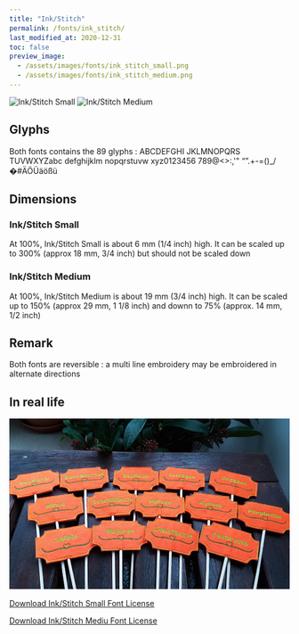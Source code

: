 ```yaml
---
title: "Ink/Stitch"
permalink: /fonts/ink_stitch/
last_modified_at: 2020-12-31
toc: false
preview_image:
  - /assets/images/fonts/ink_stitch_small.png
  - /assets/images/fonts/ink_stitch_medium.png
---
```

![Ink/Stitch Small](/assets/images/fonts/ink_stitch_small.png)
![Ink/Stitch Medium](/assets/images/fonts/ink_stitch_medium.png)


## Glyphs

Both fonts  contains  the 89 glyphs :
ABCDEFGHI
JKLMNOPQRS
TUVWXYZabc
defghijklm
nopqrstuvw
xyz0123456
789@<>:,'"
“”.+-=()_/
�#ÄÖÜäößü

## Dimensions

### Ink/Stitch Small
At 100%, Ink/Stitch Small is about  6 mm (1/4 inch) high.
It can be scaled up to 300%  (approx 18 mm, 3/4 inch) but should not be scaled down
### Ink/Stitch Medium
At 100%, Ink/Stitch Medium is about  19 mm (3/4 inch) high.
It can be scaled up to 150%  (approx 29 mm, 1 1/8 inch) and downn to 75% (approx. 14 mm, 1/2 inch)

## Remark

Both fonts are reversible : a multi line embroidery  may be  embroidered in alternate directions



## In real life

![Labels](/assets/images/fonts/ingstitchsmall.jpg)

[Download Ink/Stitch Small Font License](https://github.com/inkstitch/inkstitch/tree/main/fonts/small_font/LICENSE)

[Download Ink/Stitch Mediu Font License](https://github.com/inkstitch/inkstitch/tree/main/fonts/medium_font/LICENSE)
